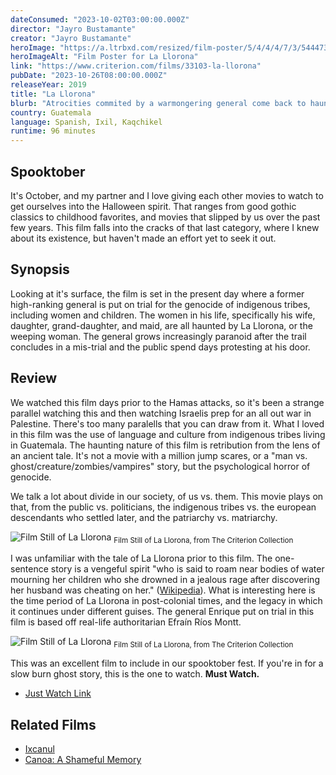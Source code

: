 ```yaml
---
dateConsumed: "2023-10-02T03:00:00.000Z"
director: "Jayro Bustamante"
creator: "Jayro Bustamante"
heroImage: "https://a.ltrbxd.com/resized/film-poster/5/4/4/4/7/3/544473-the-weeping-woman-0-230-0-345-crop.jpg?v=3547efda7b"
heroImageAlt: "Film Poster for La Llorona"
link: "https://www.criterion.com/films/33103-la-llorona"
pubDate: "2023-10-26T08:00:00.000Z"
releaseYear: 2019
title: "La Llorona"
blurb: "Atrocities commited by a warmongering general come back to haunt him in modern-day Guatemala."
country: Guatemala
language: Spanish, Ixil, Kaqchikel
runtime: 96 minutes
---
```


## Spooktober

It's October, and my partner and I love giving each other movies to watch to get ourselves into the Halloween spirit. That ranges from good gothic classics to childhood favorites, and movies that slipped by us over the past few years. This film falls into the cracks of that last category, where I knew about its existence, but haven't made an effort yet to seek it out.

## Synopsis

Looking at it's surface, the film is set in the present day where a former high-ranking general is put on trial for the genocide of indigenous tribes, including women and children. The women in his life, specifically his wife, daughter, grand-daughter, and maid, are all haunted by La Llorona, or the weeping woman. The general grows increasingly paranoid after the trail concludes in a mis-trial and the public spend days protesting at his door.

## Review

We watched this film days prior to the Hamas attacks, so it's been a strange parallel watching this and then watching Israelis prep for an all out war in Palestine. There's too many paralells that you can draw from it. What I loved in this film was the use of language and culture from indigenous tribes living in Guatemala. The haunting nature of this film is retribution from the lens of an ancient tale. It's not a movie with a million jump scares, or a "man vs. ghost/creature/zombies/vampires" story, but the psychological horror of genocide.

We talk a lot about divide in our society, of us vs. them. This movie plays on that, from the public vs. politicians, the indigenous tribes vs. the european descendants who settled later, and the patriarchy vs. matriarchy.

![Film Still of La Llorona](https://criterion-production.s3.amazonaws.com/carousel-files/YQUpMLqunYjMqynoDSEr2oPoreR1SC0MTpMPP8LB.jpeg)
<sub>Film Still of La Llorona, from The Criterion Collection</sub>

I was unfamiliar with the tale of La Llorona prior to this film. The one-sentence story is a vengeful spirit "who is said to roam near bodies of water mourning her children who she drowned in a jealous rage after discovering her husband was cheating on her." ([Wikipedia](https://en.wikipedia.org/wiki/La_Llorona)). What is interesting here is the time period of La Llorona in post-colonial times, and the legacy in which it continues under different guises. The general Enrique put on trial in this film is based off real-life authoritarian Efraín Ríos Montt.

![Film Still of La Llorona](https://criterion-production.s3.amazonaws.com/carousel-files/DXaeatHP7NsFUKBd2t7e2TbZNqRkORJmrIyLSW6A.jpeg)
<sub>Film Still of La Llorona, from The Criterion Collection</sub>

This was an excellent film to include in our spooktober fest. If you're in for a slow burn ghost story, this is the one to watch. **Must Watch.**

- [Just Watch Link](https://www.justwatch.com/us/movie/la-llorona-2020)

## Related Films

- [Ixcanul](https://www.justwatch.com/us/movie/volcano-2015)
- [Canoa: A Shameful Memory](https://www.justwatch.com/us/movie/canoa-a-shameful-memory)
